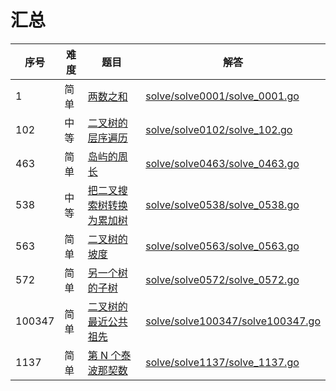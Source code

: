 # 汇总

<!--- table -->

| 序号   | 难度 | 题目                                                                                                   | 解答                                                                 |
| ------ | ---- | ------------------------------------------------------------------------------------------------------ | -------------------------------------------------------------------- |
| 1      | 简单 | [两数之和](https://leetcode-cn.com/problems/two-sum)                                                   | [solve/solve0001/solve_0001.go](solve/solve0001/solve_0001.go)       |
| 102    | 中等 | [二叉树的层序遍历](https://leetcode-cn.com/problems/binary-tree-level-order-traversal/)                | [solve/solve0102/solve_102.go](solve/solve0102/solve_102.go)         |
| 463    | 简单 | [岛屿的周长](https://leetcode-cn.com/problems/island-perimeter)                                        | [solve/solve0463/solve_0463.go](solve/solve0463/solve_0463.go)       |
| 538    | 中等 | [把二叉搜索树转换为累加树](https://leetcode-cn.com/problems/convert-bst-to-greater-tree)               | [solve/solve0538/solve_0538.go](solve/solve0538/solve_0538.go)       |
| 563    | 简单 | [二叉树的坡度](https://leetcode-cn.com/problems/binary-tree-tilt)                                      | [solve/solve0563/solve_0563.go](solve/solve0563/solve_0563.go)       |
| 572    | 简单 | [另一个树的子树](https://leetcode-cn.com/problems/subtree-of-another-tree)                             | [solve/solve0572/solve_0572.go](solve/solve0572/solve_0572.go)       |
| 100347 | 简单 | [二叉树的最近公共祖先](https://leetcode-cn.com/problems/er-cha-shu-de-zui-jin-gong-gong-zu-xian-lcof/) | [solve/solve100347/solve100347.go](solve/solve100347/solve100347.go) |
| 1137   | 简单 | [第 N 个泰波那契数](https://leetcode-cn.com/problems/n-th-tribonacci-number)                           | [solve/solve1137/solve_1137.go](solve/solve1137/solve_1137.go)       |
